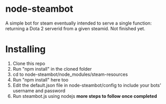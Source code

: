 # node-steambot
A simple bot for steam eventually intended to serve a single function: returning a Dota 2 serverid from a given steamid.
Not finished yet.

# Installing
1. Clone this repo
2. Run "npm install" in the cloned folder
3. cd to node-steambot/node_modules/steam-resources
4. Run "npm install" here too
5. Edit the default.json file in node-steambot/config to include your bots' username and password
6. Run steambot.js using nodejs
**__more steps to follow once completed__**

